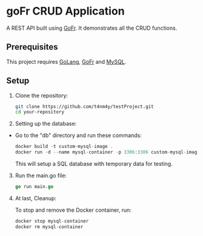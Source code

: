 
# goFr CRUD Application
A REST API built using [GoFr](https://gofr.dev/). It demonstrates all the CRUD functions.
## Prerequisites

This project requires [GoLang](https://go.dev/dl/), [GoFr](https://gofr.dev/) and [MySQL](https://dev.mysql.com/downloads/mysql/).

## Setup

1. Clone the repository:

    ```bash
    git clone https://github.com/t4nm4y/testProject.git
    cd your-repository
    ```

2. Setting up the database:

-  Go to the "db" directory and run these commands:

    ```go
    docker build -t custom-mysql-image .
    docker run -d --name mysql-container -p 3306:3306 custom-mysql-image
    ```
    This will setup a SQL database with temporary data for testing.

3. Run the main.go file:
    ```go
    go run main.go
    ```
    
4. At last, Cleanup:
    
    To stop and remove the Docker container, run:

    ```go
    docker stop mysql-container
    docker rm mysql-container
    ```


